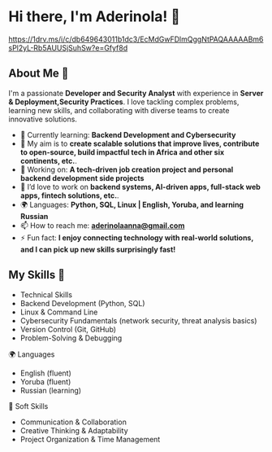 # Hi there, I'm Aderinola! 👋
https://1drv.ms/i/c/db649643011b1dc3/EcMdGwFDlmQggNtPAQAAAAABm6sPl2yL-Rb5AUUSjSuhSw?e=Gfyf8d

## About Me 🚀
I'm a passionate **Developer and Security Analyst** with experience in **Server & Deployment,Security Practices**. I love tackling complex problems, learning new skills, and collaborating with diverse teams to create innovative solutions.
- 🌱 Currently learning: **Backend Development and Cybersecurity**
- 🎯 My aim is to **create scalable solutions that improve lives, contribute to open-source, build impactful tech in Africa and other six continents, etc.**.  
- 🔭 Working on: **A tech-driven job creation project and personal backend development side projects**
- 📌 I’d love to work on **backend systems, AI-driven apps, full-stack web apps, fintech solutions, etc.**.  
- 🌍 Languages: **Python, SQL, Linux | English, Yoruba, and learning Russian**
- 📫 How to reach me: **aderinolaanna@gmail.com**
- ⚡ Fun fact: **I enjoy connecting technology with real-world solutions, and I can pick up new skills surprisingly fast!**
  
## My Skills 🧠
- Technical Skills
- Backend Development (Python, SQL)
- Linux & Command Line
- Cybersecurity Fundamentals (network security, threat analysis basics)
- Version Control (Git, GitHub)
- Problem-Solving & Debugging

🌍 Languages
- English (fluent)
- Yoruba (fluent)
- Russian (learning)

🚀 Soft Skills
- Communication & Collaboration
- Creative Thinking & Adaptability
- Project Organization & Time Management





